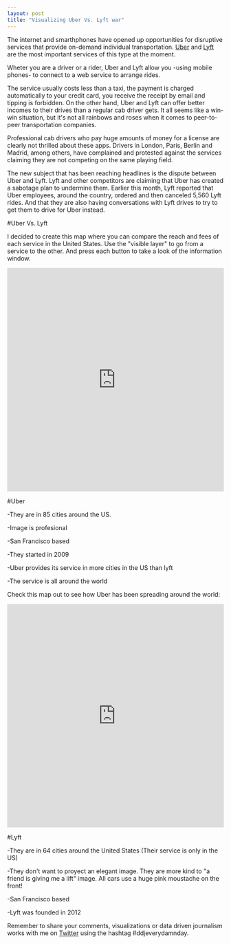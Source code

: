 ```yaml
---
layout: post
title: "Visualizing Uber Vs. Lyft war"
---
```



The internet and smarthphones have opened up opportunities for disruptive services that provide on-demand individual transportation. [Uber](https://www.uber.com/) and [Lyft](https://www.lyft.com/) are the most important services of this type at the moment. 

Wheter you are a driver or a rider, Uber and Lyft allow you -using mobile phones-  to connect to a web service to arrange rides. 

The service usually costs less than a taxi, the payment is charged automatically to your credit card, you receive the receipt by email and tipping is forbidden. On the other hand, Uber and Lyft can offer better incomes to their drives than a regular cab driver gets. It all seems like a win-win situation, but it's not all rainbows and roses when it comes to peer-to-peer transportation companies. 

Professional cab drivers who pay huge amounts of money for a license are clearly not thrilled about these apps. Drivers in London, Paris, Berlin and Madrid, among others, have complained and protested against the services claiming they are not competing on the same playing field. 

The new subject that has been reaching headlines is the dispute between Uber and Lyft. Lyft and other competitors are claiming that Uber has created a sabotage plan to undermine them. Earlier this month, Lyft reported that Uber employees, around the country, ordered and then canceled 5,560 Lyft rides.  And that they are also having conversations with Lyft drives to try to get them to drive for Uber instead.

#Uber Vs. Lyft 


I decided to create this map where you can compare the reach and fees of each service in the United States. Use the "visible layer" to go from a service to the other. And press each button to take a look of the information window. 

<iframe width='100%' height='520' frameborder='0' src='http://team.cartodb.com/u/kathy/viz/eab8b608-2eb1-11e4-9cf7-0e73339ffa50/embed_map' allowfullscreen webkitallowfullscreen mozallowfullscreen oallowfullscreen msallowfullscreen></iframe>


#Uber 

-They are in 85 cities around the US. 

-Image is profesional 

-San Francisco based

-They started in 2009 

-Uber provides its service in more cities in the US than lyft

-The service is all around the world



Check this map out to see how Uber has been spreading around the world: 

<iframe width='100%' height='520' frameborder='0' src='http://team.cartodb.com/u/kathy/viz/9832b222-2ec9-11e4-a888-0edbca4b5057/embed_map' allowfullscreen webkitallowfullscreen mozallowfullscreen oallowfullscreen msallowfullscreen></iframe>



#Lyft 

-They are in 64 cities around the United States (Their service is only in the US)

-They don't want to proyect an elegant image. They are more kind to "a friend is giving me a lift" image. All cars use a huge pink moustache on the front! 

-San Francisco based

-Lyft was founded in 2012



Remember to share your comments, visualizations or data driven journalism works with me on [Twitter](https://twitter.com/KathyPennacchio) using the hashtag #ddjeverydamnday. 
